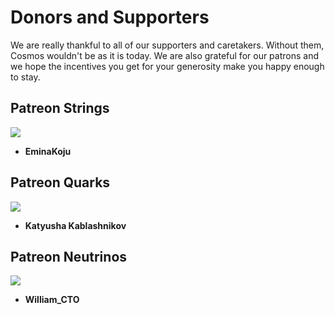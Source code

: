 # Donors and Supporters

We are really thankful to all of our supporters and caretakers. Without them, Cosmos wouldn't be as it is today. We are also grateful for our patrons and we hope the incentives you get for your generosity make you happy enough to stay.

## Patreon Strings

![](../.gitbook/assets/string.png)

* **EminaKoju**

## Patreon Quarks

![](../.gitbook/assets/quark.png)

* **Katyusha Kablashnikov**

## Patreon Neutrinos

![](../.gitbook/assets/neutrino.png)

* **William_CTO**
